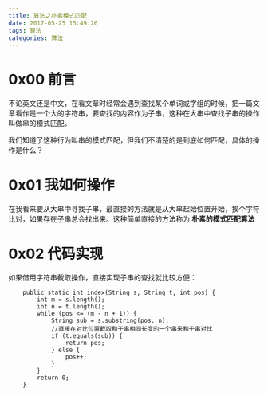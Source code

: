 ```yaml
---
title: 算法之朴素模式匹配
date: 2017-05-25 15:49:26
tags: 算法
categories: 算法
---
```


# 0x00 前言

不论英文还是中文，在看文章时经常会遇到查找某个单词或字组的时候，把一篇文章看作是一个大的字符串，要查找的内容作为子串，这种在大串中查找子串的操作叫做串的模式匹配。

我们知道了这种行为叫串的模式匹配，但我们不清楚的是到底如何匹配，具体的操作是什么？

# 0x01 我如何操作

在我看来要从大串中寻找子串，最直接的方法就是从大串起始位置开始，挨个字符比对，如果存在子串总会找出来。这种简单直接的方法称为 **朴素的模式匹配算法**

<!-- more -->

# 0x02 代码实现

如果借用字符串截取操作，直接实现子串的查找就比较方便：

```
	public static int index(String s, String t, int pos) {
		int m = s.length();
		int n = t.length();
		while (pos <= (m - n + 1)) {
			String sub = s.substring(pos, n);
			//直接在对比位置截取和子串相同长度的一个串来和子串对比
			if (t.equals(sub)) {
				return pos;
			} else {
				pos++;
			}
		}
		return 0;
	}
```







